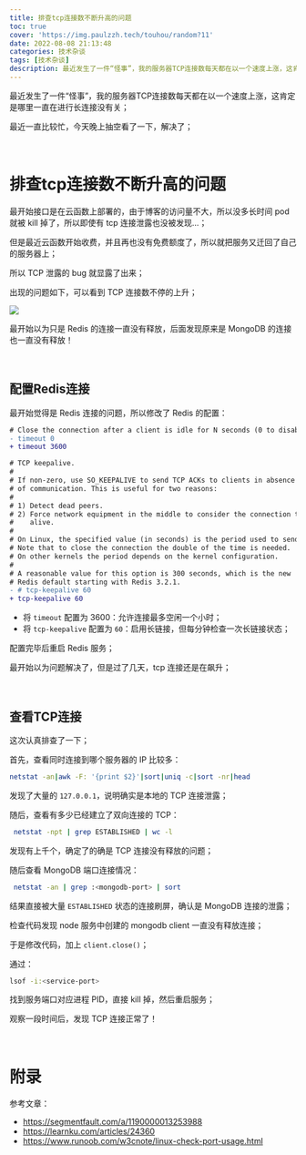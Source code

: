 ```yaml
---
title: 排查tcp连接数不断升高的问题
toc: true
cover: 'https://img.paulzzh.tech/touhou/random?11'
date: 2022-08-08 21:13:48
categories: 技术杂谈
tags: [技术杂谈]
description: 最近发生了一件“怪事”，我的服务器TCP连接数每天都在以一个速度上涨，这肯定是哪里一直在进行长连接没有关。最近一直比较忙，今天晚上抽空看了一下，解决了。
---
```


最近发生了一件“怪事”，我的服务器TCP连接数每天都在以一个速度上涨，这肯定是哪里一直在进行长连接没有关；

最近一直比较忙，今天晚上抽空看了一下，解决了；

<br/>

<!--more-->

# **排查tcp连接数不断升高的问题**

最开始接口是在云函数上部署的，由于博客的访问量不大，所以没多长时间 pod 就被 kill 掉了，所以即使有 tcp 连接泄露也没被发现…；

但是最近云函数开始收费，并且再也没有免费额度了，所以就把服务又迁回了自己的服务器上；

所以 TCP 泄露的 bug 就显露了出来；

出现的问题如下，可以看到 TCP 连接数不停的上升；

![](https://cdn.jsdelivr.net/gh/jasonkayzk/blog_static@master/images/blog_tcp.png)

最开始以为只是 Redis 的连接一直没有释放，后面发现原来是 MongoDB 的连接也一直没有释放！

<br/>

## **配置Redis连接**

最开始觉得是 Redis 连接的问题，所以修改了 Redis 的配置：

```diff
# Close the connection after a client is idle for N seconds (0 to disable)
- timeout 0
+ timeout 3600

# TCP keepalive.
#
# If non-zero, use SO_KEEPALIVE to send TCP ACKs to clients in absence
# of communication. This is useful for two reasons:
#
# 1) Detect dead peers.
# 2) Force network equipment in the middle to consider the connection to be
#    alive.
#
# On Linux, the specified value (in seconds) is the period used to send ACKs.
# Note that to close the connection the double of the time is needed.
# On other kernels the period depends on the kernel configuration.
#
# A reasonable value for this option is 300 seconds, which is the new
# Redis default starting with Redis 3.2.1.
- # tcp-keepalive 60 
+ tcp-keepalive 60
```

-   将 `timeout` 配置为 3600：允许连接最多空闲一个小时；
-   将 `tcp-keepalive` 配置为 `60`：启用长链接，但每分钟检查一次长链接状态；

配置完毕后重启 Redis 服务；

最开始以为问题解决了，但是过了几天，tcp 连接还是在飙升；

<br/>

## **查看TCP连接**

这次认真排查了一下；

首先，查看同时连接到哪个服务器的 IP 比较多：

```bash
netstat -an|awk -F: '{print $2}'|sort|uniq -c|sort -nr|head
```

发现了大量的 `127.0.0.1`，说明确实是本地的 TCP 连接泄露；

随后，查看有多少已经建立了双向连接的 TCP：

```bash
 netstat -npt | grep ESTABLISHED | wc -l
```

发现有上千个，确定了的确是 TCP 连接没有释放的问题；

随后查看 MongoDB 端口连接情况：

```bash
 netstat -an | grep :<mongodb-port> | sort
```

结果直接被大量 `ESTABLISHED` 状态的连接刷屏，确认是 MongoDB 连接的泄露；

检查代码发现 node 服务中创建的 mongodb client 一直没有释放连接；

于是修改代码，加上 `client.close()`；

通过：

```bash
lsof -i:<service-port>
```

找到服务端口对应进程 PID，直接 kill 掉，然后重启服务；

观察一段时间后，发现 TCP 连接正常了！

<br/>

# **附录**

参考文章：

-   https://segmentfault.com/a/1190000013253988
-   https://learnku.com/articles/24360
-   https://www.runoob.com/w3cnote/linux-check-port-usage.html

<br/>
